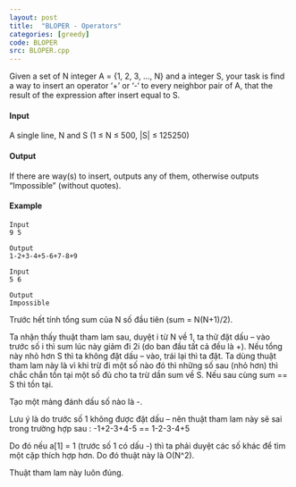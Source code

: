 ```yaml
---
layout: post
title:  "BLOPER - Operators"
categories: [greedy]
code: BLOPER
src: BLOPER.cpp
---
```



Given a set of N integer A = {1, 2, 3, …, N} and a integer S, your task is find a way to insert an operator ‘+’ or ‘-‘ to every neighbor pair of A, that the result of the expression after insert equal to S.

#### Input

A single line, N and S (1 ≤ N ≤ 500, |S| ≤ 125250)

#### Output

If there are way(s) to insert, outputs any of them, otherwise outputs “Impossible” (without quotes).

#### Example

```
Input
9 5

Output
1-2+3-4+5-6+7-8+9
```

```
Input
5 6

Output
Impossible
```

<!--more-->



Trước hết tính tổng sum của N số đầu tiên (sum = N(N+1)/2).

Ta nhận thấy thuật tham lam sau, duyệt i từ N về 1, ta thử đặt dấu – vào trước số i thì sum lúc này giảm đi 2i (do ban đầu tất cả đều là +). Nếu tổng này nhỏ hơn S thì ta không đặt dấu – vào, trái lại thì ta đặt. Ta dùng thuật tham lam này là vì khi trừ đi một số nào đó thì những số sau (nhỏ hơn) thì chắc chắn tồn tại một số đủ cho ta trừ dần sum về S. Nếu sau cùng sum == S thì tồn tại.

Tạo một mảng đánh dấu số nào là -.

Lưu ý là do trước số 1 không được đặt dấu – nên thuật tham lam này sẽ sai trong trường hợp sau : -1+2-3+4-5 == 1-2-3-4+5

Do đó nếu a[1] = 1 (trước số 1 có dấu -) thì ta phải duyệt các số khác để tìm một cặp thích hợp hơn. Do đó thuật này là O(N^2).


Thuật tham lam này luôn đúng.

